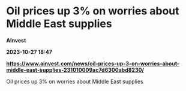 # Oil prices up 3% on worries about Middle East supplies
**AInvest**

**2023-10-27 18:47**

**https://www.ainvest.com/news/oil-prices-up-3-on-worries-about-middle-east-supplies-231010009ac7d6300abd8230/**

Oil prices up 3% on worries about Middle East supplies
